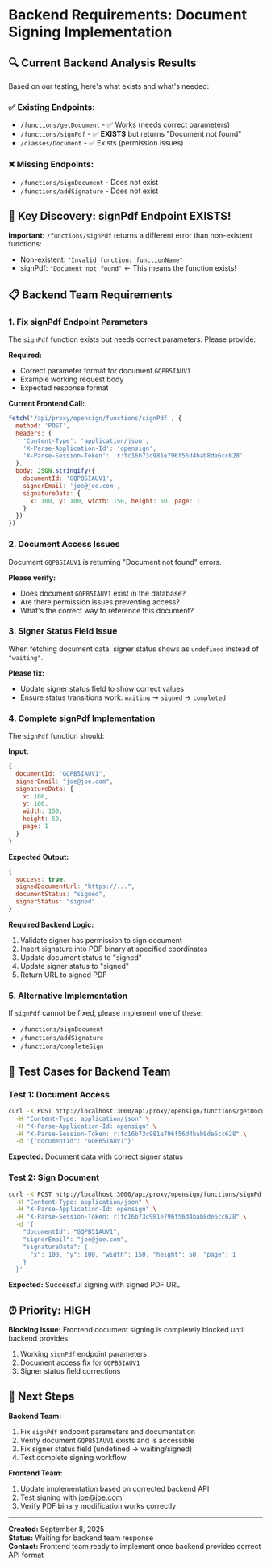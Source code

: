 # Backend Requirements: Document Signing Implementation

## 🔍 Current Backend Analysis Results

Based on our testing, here's what exists and what's needed:

### ✅ Existing Endpoints:
- `/functions/getDocument` - ✅ Works (needs correct parameters)
- `/functions/signPdf` - ✅ **EXISTS** but returns "Document not found" 
- `/classes/Document` - ✅ Exists (permission issues)

### ❌ Missing Endpoints:
- `/functions/signDocument` - Does not exist
- `/functions/addSignature` - Does not exist

## 🎯 Key Discovery: signPdf Endpoint EXISTS!

**Important:** `/functions/signPdf` returns a different error than non-existent functions:
- Non-existent: `"Invalid function: functionName"`
- signPdf: `"Document not found"` ← This means the function exists!

## 📋 Backend Team Requirements

### 1. Fix signPdf Endpoint Parameters
The `signPdf` function exists but needs correct parameters. Please provide:

**Required:**
- Correct parameter format for document `GQPB5IAUV1`
- Example working request body
- Expected response format

**Current Frontend Call:**
```javascript
fetch('/api/proxy/opensign/functions/signPdf', {
  method: 'POST',
  headers: {
    'Content-Type': 'application/json',
    'X-Parse-Application-Id': 'opensign',
    'X-Parse-Session-Token': 'r:fc16b73c981e796f56d4bab8de6cc628'
  },
  body: JSON.stringify({
    documentId: 'GQPB5IAUV1',
    signerEmail: 'joe@joe.com',
    signatureData: {
      x: 100, y: 100, width: 150, height: 50, page: 1
    }
  })
})
```

### 2. Document Access Issues
Document `GQPB5IAUV1` is returning "Document not found" errors.

**Please verify:**
- Does document `GQPB5IAUV1` exist in the database?
- Are there permission issues preventing access?
- What's the correct way to reference this document?

### 3. Signer Status Field Issue
When fetching document data, signer status shows as `undefined` instead of `"waiting"`.

**Please fix:**
- Update signer status field to show correct values
- Ensure status transitions work: `waiting` → `signed` → `completed`

### 4. Complete signPdf Implementation
The `signPdf` function should:

**Input:**
```javascript
{
  documentId: "GQPB5IAUV1",
  signerEmail: "joe@joe.com", 
  signatureData: {
    x: 100,
    y: 100,
    width: 150,
    height: 50,
    page: 1
  }
}
```

**Expected Output:**
```javascript
{
  success: true,
  signedDocumentUrl: "https://...",
  documentStatus: "signed",
  signerStatus: "signed"
}
```

**Required Backend Logic:**
1. Validate signer has permission to sign document
2. Insert signature into PDF binary at specified coordinates
3. Update document status to "signed"
4. Update signer status to "signed"  
5. Return URL to signed PDF

### 5. Alternative Implementation
If `signPdf` cannot be fixed, please implement one of these:
- `/functions/signDocument`
- `/functions/addSignature`
- `/functions/completeSign`

## 🔧 Test Cases for Backend Team

### Test 1: Document Access
```bash
curl -X POST http://localhost:3000/api/proxy/opensign/functions/getDocument \
  -H "Content-Type: application/json" \
  -H "X-Parse-Application-Id: opensign" \
  -H "X-Parse-Session-Token: r:fc16b73c981e796f56d4bab8de6cc628" \
  -d '{"documentId": "GQPB5IAUV1"}'
```
**Expected:** Document data with correct signer status

### Test 2: Sign Document
```bash
curl -X POST http://localhost:3000/api/proxy/opensign/functions/signPdf \
  -H "Content-Type: application/json" \
  -H "X-Parse-Application-Id: opensign" \
  -H "X-Parse-Session-Token: r:fc16b73c981e796f56d4bab8de6cc628" \
  -d '{
    "documentId": "GQPB5IAUV1",
    "signerEmail": "joe@joe.com",
    "signatureData": {
      "x": 100, "y": 100, "width": 150, "height": 50, "page": 1
    }
  }'
```
**Expected:** Successful signing with signed PDF URL

## ⏰ Priority: HIGH

**Blocking Issue:** Frontend document signing is completely blocked until backend provides:
1. Working `signPdf` endpoint parameters
2. Document access fix for `GQPB5IAUV1`
3. Signer status field corrections

## 🤝 Next Steps

**Backend Team:**
1. Fix `signPdf` endpoint parameters and documentation
2. Verify document `GQPB5IAUV1` exists and is accessible
3. Fix signer status field (undefined → waiting/signed)
4. Test complete signing workflow

**Frontend Team:**
1. Update implementation based on corrected backend API
2. Test signing with joe@joe.com
3. Verify PDF binary modification works correctly

---
**Created:** September 8, 2025  
**Status:** Waiting for backend team response  
**Contact:** Frontend team ready to implement once backend provides correct API format
